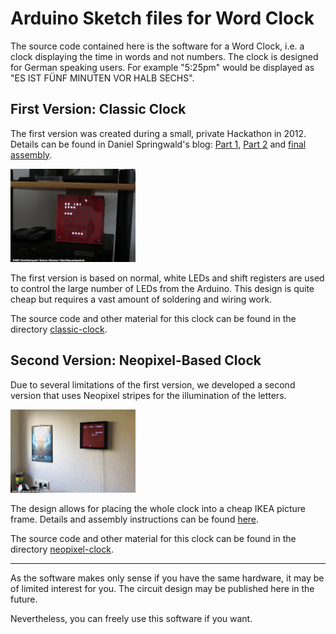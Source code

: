 # Arduino Sketch files for Word Clock

The source code contained here is the software for a Word Clock, i.e. a clock displaying the time in words and not numbers. The clock is designed for German speaking users. For example "5:25pm" would be displayed as "ES IST FÜNF MINUTEN VOR HALB SECHS".

## First Version: Classic Clock

The first version was created during a small, private Hackathon in 2012. Details can be found in Daniel Springwald's blog: [Part 1](https://blog.springwald.de/post/2012/Hackathon-2012-Projekt-Wortwecker-Teil-1), [Part 2](https://blog.springwald.de/post/2012/Hackathon-2012-Projekt-Wortwecker-Teil-2) and [final assembly](https://blog.springwald.de/post/2014/Der-WortWecker-ist-fertig).

<img src="img/clock_1.jpg" width="200" title="Classic clock, thanks to Daniel for the picture">

The first version is based on normal, white LEDs and shift registers are used to control the large number of LEDs from the Arduino. This design is quite cheap but requires a vast amount of soldering and wiring work.

The source code and other material for this clock can be found in the directory [classic-clock](classic-clock).

## Second Version: Neopixel-Based Clock

Due to several limitations of the first version, we developed a second version that uses Neopixel stripes for the illumination of the letters.

<img src="img/clock_2.jpg" width="200" title="Neopixel-Based clock, thanks to Daniel for the picture">

The design allows for placing the whole clock into a cheap IKEA picture frame. Details and assembly instructions can be found [here](https://blog.springwald.de/post/2020/Wortwecker-2_0).

The source code and other material for this clock can be found in the directory [neopixel-clock](neopixel-clock).

---

As the software makes only sense if you have the same hardware, it may be of limited interest for you. The circuit design may be published here in the future.

Nevertheless, you can freely use this software if you want.
